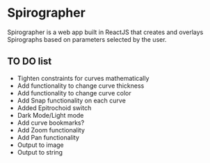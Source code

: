 # Spirographer

Spirographer is a web app built in ReactJS that creates and overlays Spirographs based on parameters selected by the user.

## TO DO list

* Tighten constraints for curves mathematically
* Add functionality to change curve thickness
* Add functionality to change curve color
* Add Snap functionality on each curve
* Added Epitrochoid switch
* Dark Mode/Light mode
* Add curve bookmarks?
* Add Zoom functionality
* Add Pan functionality
* Output to image
* Output to string

